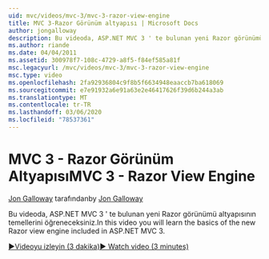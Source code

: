 ```yaml
---
uid: mvc/videos/mvc-3/mvc-3-razor-view-engine
title: MVC 3-Razor Görünüm altyapısı | Microsoft Docs
author: jongalloway
description: Bu videoda, ASP.NET MVC 3 ' te bulunan yeni Razor görünümü altyapısının temellerini öğreneceksiniz.
ms.author: riande
ms.date: 04/04/2011
ms.assetid: 300978f7-108c-4729-a8f5-f84ef585a81f
msc.legacyurl: /mvc/videos/mvc-3/mvc-3-razor-view-engine
msc.type: video
ms.openlocfilehash: 2fa92936804c9f8b5f6634948eaaccb7ba618069
ms.sourcegitcommit: e7e91932a6e91a63e2e46417626f39d6b244a3ab
ms.translationtype: MT
ms.contentlocale: tr-TR
ms.lasthandoff: 03/06/2020
ms.locfileid: "78537361"
---
```

# <a name="mvc-3---razor-view-engine"></a><span data-ttu-id="69e18-103">MVC 3 - Razor Görünüm Altyapısı</span><span class="sxs-lookup"><span data-stu-id="69e18-103">MVC 3 - Razor View Engine</span></span>

<span data-ttu-id="69e18-104">[Jon Galloway](https://github.com/jongalloway) tarafından</span><span class="sxs-lookup"><span data-stu-id="69e18-104">by [Jon Galloway](https://github.com/jongalloway)</span></span>

<span data-ttu-id="69e18-105">Bu videoda, ASP.NET MVC 3 ' te bulunan yeni Razor görünümü altyapısının temellerini öğreneceksiniz.</span><span class="sxs-lookup"><span data-stu-id="69e18-105">In this video you will learn the basics of the new Razor view engine included in ASP.NET MVC 3.</span></span>

[<span data-ttu-id="69e18-106">&#9654;Videoyu izleyin (3 dakika)</span><span class="sxs-lookup"><span data-stu-id="69e18-106">&#9654; Watch video (3 minutes)</span></span>](https://channel9.msdn.com/Blogs/ASP-NET-Site-Videos/mvc-3-razor-view-engine)
